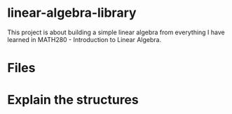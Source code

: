 # linear-algebra-library
This project is about building a simple linear algebra from everything I have learned in MATH280 - Introduction to Linear Algebra.

# Files

# Explain the structures
